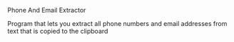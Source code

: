 Phone And Email Extractor


Program that lets you extract all phone numbers and email addresses from text that is copied to the clipboard


